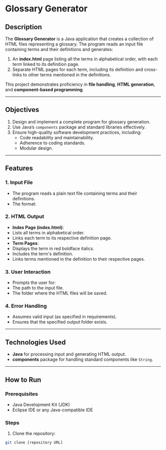 # Glossary Generator

## Description
The **Glossary Generator** is a Java application that creates a collection of HTML files representing a glossary. The program reads an input file containing terms and their definitions and generates:
1. An **index.html** page listing all the terms in alphabetical order, with each term linked to its definition page.
2. Separate HTML pages for each term, including its definition and cross-links to other terms mentioned in the definitions.

This project demonstrates proficiency in **file handling**, **HTML generation**, and **component-based programming**.

---

## Objectives
1. Design and implement a complete program for glossary generation.
2. Use Java’s `components` package and standard libraries effectively.
3. Ensure high-quality software development practices, including:
   - Code readability and maintainability.
   - Adherence to coding standards.
   - Modular design.

---

## Features
### 1. Input File
- The program reads a plain text file containing terms and their definitions.
- The format:


### 2. HTML Output
- **Index Page (index.html)**:
- Lists all terms in alphabetical order.
- Links each term to its respective definition page.
- **Term Pages**:
- Displays the term in red boldface italics.
- Includes the term's definition.
- Links terms mentioned in the definition to their respective pages.

### 3. User Interaction
- Prompts the user for:
- The path to the input file.
- The folder where the HTML files will be saved.

### 4. Error Handling
- Assumes valid input (as specified in requirements).
- Ensures that the specified output folder exists.

---

## Technologies Used
- **Java** for processing input and generating HTML output.
- **components** package for handling standard components like `String`.

---

## How to Run
### Prerequisites
- Java Development Kit (JDK)
- Eclipse IDE or any Java-compatible IDE

### Steps
1. Clone the repository:
 ```bash
 git clone [repository URL]

